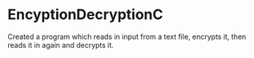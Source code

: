 # EncyptionDecryptionC
Created a program which reads in input from a text file, encrypts it, then reads it in again and decrypts it.
